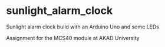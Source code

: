 # sunlight_alarm_clock
Sunlight alarm clock build with an Arduino Uno and some LEDs

Assignment for the MCS40 module at AKAD University
